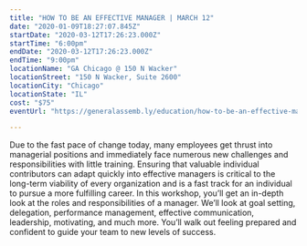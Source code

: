 ```yaml
---
title: "HOW TO BE AN EFFECTIVE MANAGER | MARCH 12"
date: "2020-01-09T18:27:07.845Z"
startDate: "2020-03-12T17:26:23.000Z"
startTime: "6:00pm"
endDate: "2020-03-12T17:26:23.000Z"
endTime: "9:00pm"
locationName: "GA Chicago @ 150 N Wacker"
locationStreet: "150 N Wacker, Suite 2600"
locationCity: "Chicago"
locationState: "IL"
cost: "$75"
eventUrl: "https://generalassemb.ly/education/how-to-be-an-effective-manager/chicago/96005"

---
```


Due to the fast pace of change today, many employees get thrust into managerial positions and immediately face numerous new challenges and responsibilities with little training. Ensuring that valuable individual contributors can adapt quickly into effective managers is critical to the long-term viability of every organization and is a fast track for an individual to pursue a more fulfilling career. In this workshop, you’ll get an in-depth look at the roles and responsibilities of a manager. We’ll look at goal setting, delegation, performance management, effective communication, leadership, motivating, and much more. You’ll walk out feeling prepared and confident to guide your team to new levels of success.

